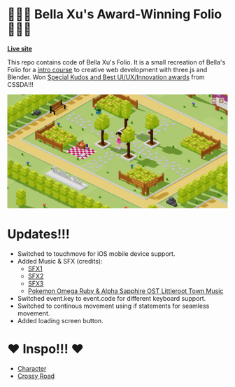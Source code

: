 # 💁🏻‍♀️ Bella Xu's Award-Winning Folio 🏃🏻‍♀️

**[Live site](http://bellas-park.com/)**

This repo contains code of Bella Xu's Folio. It is a small recreation of Bella's Folio for a [intro course](https://www.youtube.com/watch?v=X3pPAdQBKHo) to creative web development with three.js and Blender. Won [Special Kudos and Best UI/UX/Innovation awards](https://www.cssdesignawards.com/sites/bellas-park/46895/) from CSSDA!!!

![Page screenshot](/media/og-image.webp?raw=true "Page screenshot")

# Updates!!!

- Switched to touchmove for iOS mobile device support.
- Added Music & SFX (credits):
  - [SFX1](https://tuna.voicemod.net/sound/70e8a476-80ba-4639-a6c4-f7f66265dab7)
  - [SFX2](https://tuna.voicemod.net/sound/6bdfe693-0328-40ec-a0ca-6dcc6089e71b)
  - [SFX3](https://tuna.voicemod.net/sound/56349e80-9530-4f4b-a6ab-a5cc789cca9a)
  - [Pokemon Omega Ruby & Alpha Sapphire OST Littleroot Town Music](https://www.youtube.com/watch?v=52zzTF5sFTI)
- Switched event.key to event.code for different keyboard support.
- Switched to continous movement using if statements for seamless movement.
- Added loading screen button.

# ❤️ Inspo!!! ❤️
- [Character](https://www.freepik.com/premium-photo/pixel-girl-surfing-voxel-art-surfboard-dolly-kei-style_165308006.htm)
- [Crossy Road](https://crossyroad.fandom.com/wiki/Crossy_Road_Wiki)
